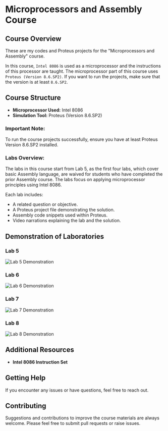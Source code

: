 # Microprocessors and Assembly Course

## Course Overview
These are my codes and Proteus projects for the "Microprocessors and Assembly" course.

In this course, `Intel 8086` is used as a microprocessor and the instructions of this processor are taught. The microprocessor part of this course uses `Proteus (Version 8.6.SP2)`. If you want to run the projects, make sure that the version is at least `8.6.SP2`.

## Course Structure
- **Microprocessor Used:** Intel 8086
- **Simulation Tool:** Proteus (Version 8.6.SP2)

### Important Note:
To run the course projects successfully, ensure you have at least Proteus Version 8.6.SP2 installed.

### Labs Overview:
The labs in this course start from Lab 5, as the first four labs, which cover basic Assembly language, are waived for students who have completed the prior Assembly course. The labs focus on applying microprocessor principles using Intel 8086.

Each lab includes:
- A related question or objective.
- A Proteus project file demonstrating the solution.
- Assembly code snippets used within Proteus.
- Video narrations explaining the lab and the solution.

## Demonstration of Laboratories

### Lab 5
![Lab 5 Demonstration](gifs/lab5.gif)

### Lab 6
![Lab 6 Demonstration](gifs/lab6.gif)

### Lab 7
![Lab 7 Demonstration](gifs/lab7.gif)

### Lab 8
![Lab 8 Demonstration](gifs/lab8.gif)


## Additional Resources
- **Intel 8086 Instruction Set**

## Getting Help
If you encounter any issues or have questions, feel free to reach out.

## Contributing
Suggestions and contributions to improve the course materials are always welcome. Please feel free to submit pull requests or raise issues.
